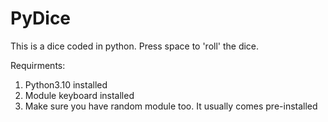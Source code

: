 # PyDice
This is a dice coded in python. Press space to 'roll' the dice.

Requirments:

1) Python3.10 installed
2) Module keyboard installed
3) Make sure you have random module too. It usually comes pre-installed
